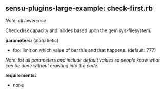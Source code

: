 ## sensu-plugins-large-example: check-first.rb

*Note: all lowercase*

Check disk capacity and inodes based upon the gem sys-filesystem.

**parameters:** (alphabetic)

- foo: limit on which value of bar this and that happens. (default: 777)

*Note: list all parameters and include default values so people know what can be done without crawling into the code.*

**requirements:**

- none
